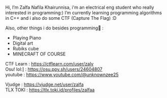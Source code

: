 Hi, I’m Zalfa Nafila Khairunnisa,
i'm an electrical eng student who really interested in programming:)
I’m currently learning programming algorithms in C++ and i also do some CTF (Capture The Flag) :D

Also, other things i do besides programming🌼 :
- Playing Piano
- Digital art
- Rubiks cube
- MINECRAFT OF COURSE


CTF Learn : https://ctflearn.com/user/zalv    
Osu! lol:] : https://osu.ppy.sh/users/24604807   
youtube : https://www.youtube.com/@unknownzee25  

Vjudge : https://vjudge.net/user/zalfa  
TLX TOKI : https://tlx.toki.id/profiles/zalfaa  

